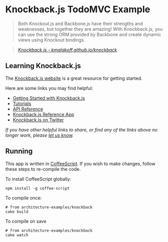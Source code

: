 # Knockback.js TodoMVC Example

> Both Knockout.js and Backbone.js have their strengths and weaknesses, but together they are amazing! With Knockback.js, you can use the strong ORM provided by Backbone and create dynamic views using Knockout bindings.

> _[Knockback.js - kmalakoff.github.io/knockback](http://kmalakoff.github.io/knockback)_


## Learning Knockback.js

The [Knockback.js website](http://kmalakoff.github.io/knockback) is a great resource for getting started.

Here are some links you may find helpful:

* [Getting Started with Knockback.js](http://kmalakoff.github.io/knockback/getting_started_introduction.html)
* [Tutorials](http://kmalakoff.github.io/knockback/tutorials_introduction.html)
* [API Reference](http://kmalakoff.github.io/knockback/doc/index.html)
* [Knockback.js Reference App](http://kmalakoff.github.io/knockback/app_knockback_reference.html)
* [Knockback.js on Twitter](http://twitter.com/knockbackjs)

_If you have other helpful links to share, or find any of the links above no longer work, please [let us know](https://github.com/tastejs/todomvc/issues)._


## Running

This app is written in [CoffeeScript](http://coffeescript.org/). If you wish to make changes, follow these steps to re-compile the code.

To install CoffeeScript globally:

	npm install -g coffee-script

To compile once:

	# from architecture-examples/knockback
	cake build

To compile on save

	# from architecture-examples/knockback
	cake watch
